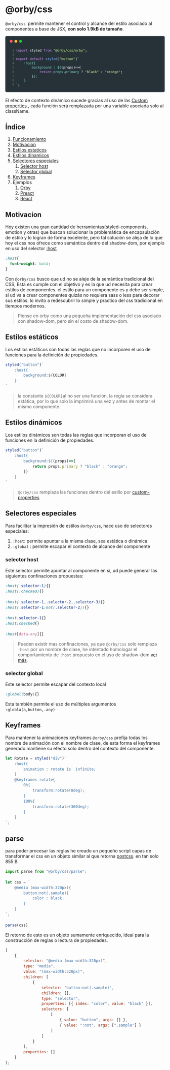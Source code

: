 # @orby/css

`@orby/css `permite mantener el control y alcance del estilo asociado al componentes a base de JSX, **con solo 1.9kB de tamaño**.

![Example](../../assets/example.png)

El efecto de contexto dinámico sucede gracias al uso de las [Custom properties ](https://developer.mozilla.org/en-US/docs/Web/CSS/--*), cada función será remplazada por una variable asociada solo al className.

## Índice

1. [Funcionamiento](#funcionamiento)
2. [Motivacion](#motivacion)
3. [Estilos estaticos](#estilos-estaticos)
4. [Estilos dinamicos](#estilos-dinamicos)
5. [Selectores especiales](#selectores-especiales)
    1. [Selector host](#selector-host)
    2. [Selector global](#selector-global)
6. [Keyframes](#keyframes)
8. Ejemplos
    1. [Orby](https://codesandbox.io/s/v108q231zl)
    2. [Preact](https://codesandbox.io/s/ql6zl4w4rj)
    3. [React](https://codesandbox.io/s/jj1jjv1x2w)


## Motivacion

Hoy existen una gran cantidad de herramientas(styled-components, emotion y otras) que buscan solucionar la problemática de encapsulación de estilo y lo logran de forma excelente, pero tal solución se aleja de lo que hoy el css nos ofrece como semántica dentro del shadow-dom, por ejemplo en uso del selector [:host](https://developer.mozilla.org/en-US/docs/Web/CSS/:host())

```css
:host{
  font-weight: bold;
}
```

Con `@orby/css`  busco que ud no se aleje de la semántica tradicional del CSS, Esta es cumple con el objetivo y es la que ud necesita para crear estilos de componentes. el estilo para un componente es  y debe ser simple, si ud va a crear componentes quizás no requiera sass o less para decorar sus estilos. lo invito a redescubrir lo simple y practico del css tradicional en tiempos modernos.

> Piense en orby como una pequeña implementación del css asociado con shadow-dom, pero sin el costo de shadow-dom.

## Estilos estáticos

Los estilos estáticos son todas las reglas que no incorporen el uso de funciones para la definición de propiedades.

```jsx
styled("button")`
    :host{
        background:${COLOR}
    }
`
```
> la constante `${COLOR}`al no ser una función, la regla se considera estática, por lo que solo la imprimirá una vez y antes de montar el mismo componente.

## Estilos dinámicos
Los estilos dinámicos son todas las reglas que incorporan el uso de funciones en la definición de propiedades.

```jsx
styled("button")`
    :host{
        background:${(props)=>{
            return props.primary ? "black" : "orange";
        }}
    }
`
```
> `@orby/css` remplaza las funciones dentro del estilo por [custom-properties](https://developer.mozilla.org/en-US/docs/Web/CSS/--*)

## Selectores especiales

Para facilitar la impresión de estilos `@orby/css`, hace uso de  selectores especiales: 

1. `:host`:  permite apuntar a la misma clase, sea estática o dinámica.
2. `:global` : permite escapar el contexto de alcance del componente

### selector host

Este selector permite apuntar al componente en si, ud puede generar las siguientes confinaciones propuestas:

```css
:host(.selector-1){}
:host(:checked){}

:host(.selector-1,.selector-2,.selector-3){}
:host(.selector-1:not(.selector-2)){}

:host.selector-1{}
:host:checked{}

:host[data-any]{}
```

> Pueden existir mas confinaciones, ya que `@orby/css` solo remplaza `:host` por un nombre de clase, he intentado homologar el comportamiento de `:host` propuesto en el uso de shadow-dom [ver más](https://developer.mozilla.org/en-US/docs/Web/CSS/:host()).


### selector global

Este selector permite escapar del contexto local

```css
:global(body){}
```

Esta también permite el uso de múltiples argumentos `:globla(a,button,.any)`

## Keyframes

Para mantener la animaciones keyframes  `@orby/css` prefija todas los nombre de animación con el nombre de clase, de esta forma el keyframes generado mantiene su efecto solo dentro del contexto del componente.

```jsx
let Rotate = styled("div")`
    :host{
        animation : rotate 1s  infinite;
    }
    @keyframes rotate{
        0%{
            transform:rotate(0deg);
        }
        100%{
            transform:rotate(360deg);
        }
    }
`;
```

## parse 

para poder procesar las reglas he creado un pequeño script capas de transformar el css en un objeto similar al que retorna [postcss](https://postcss.org/). en tan solo 855 B.

```js
import parse from "@orby/css/parse";

let css = `
    @media (max-width:320px){
        button:not(.sample){
            color : black;
        }
    }
`;

parse(css)
```
El retorno de esto es un objeto sumamente enriquecido, ideal para la construcción de reglas o lectura de propiedades.
```js
[
    {
        selector: "@media (max-width:320px)",
        type: "media",
        value: "(max-width:320px)",
        children: [
            {
                selector: "button:not(.sample)",
                children: [],
                type: "selector",
                properties: [{ index: "color", value: "black" }],
                selectors: [
                    [
                        { value: "button", args: [] },
                        { value: ":not", args: [".sample"] }
                    ]
                ]
            }
        ],
        properties: []
    }
];
```
